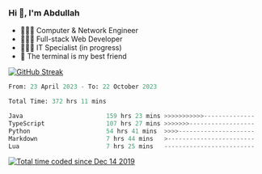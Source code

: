 <h3>Hi 👋, I'm Abdullah</h3>

- 👷🏼‍♂️ Computer & Network Engineer
- 👨🏻‍💻 Full-stack Web Developer
- 👨🏻‍💻 IT Specialist (in progress)
- 🖤 The terminal is my best friend

[![GitHub Streak](https://streak-stats.demolab.com?user=al3bad&theme=transparent&date_format=j%20M%5B%20Y%5D)](https://git.io/streak-stats)

<!--START_SECTION:waka-->

```python
From: 23 April 2023 - To: 22 October 2023

Total Time: 372 hrs 11 mins

Java                       159 hrs 23 mins >>>>>>>>>>>--------------   42.74 %
TypeScript                 107 hrs 27 mins >>>>>>>------------------   28.81 %
Python                     54 hrs 41 mins  >>>>---------------------   14.66 %
Markdown                   7 hrs 44 mins   >------------------------   02.08 %
Lua                        7 hrs 25 mins   -------------------------   01.99 %
```

<!--END_SECTION:waka-->

<p>
  <a href="https://wakatime.com/@ce2a2aac-0d6b-4d65-b864-8a4bcaf12967"><img src="https://wakatime.com/badge/user/ce2a2aac-0d6b-4d65-b864-8a4bcaf12967.svg" alt="Total time coded since Dec 14 2019" /></a>
</p>
